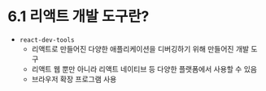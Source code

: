 # 6.1 리액트 개발 도구란?

- `react-dev-tools`
  - 리액트로 만들어진 다양한 애플리케이션을 디버깅하기 위해 만들어진 개발 도구
  - 리액트 웹 뿐만 아니라 리액트 네이티브 등 다양한 플랫폼에서 사용할 수 있음
  - 브라우저 확장 프로그램 사용